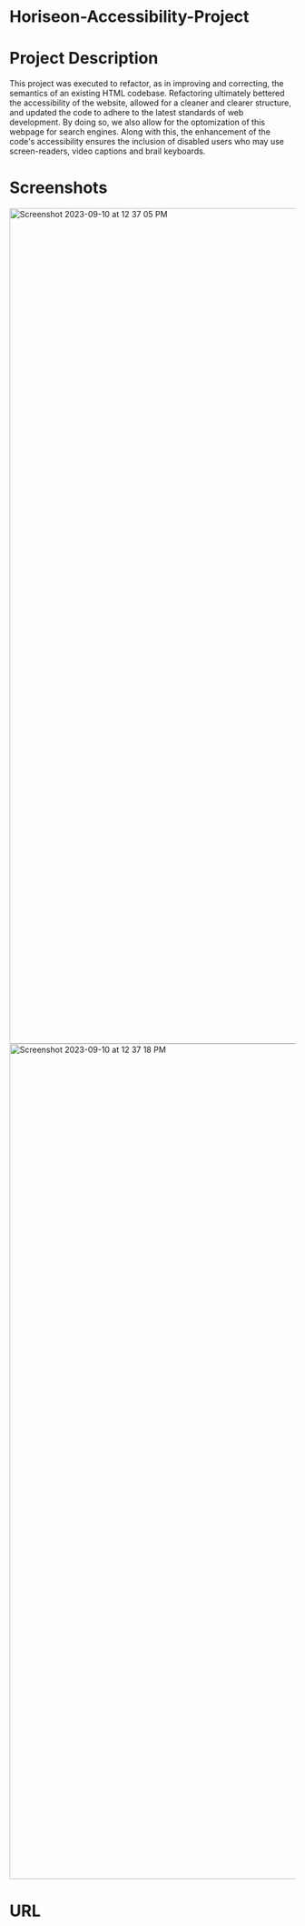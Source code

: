 # Horiseon-Accessibility-Project

# Project Description
This project was executed to refactor, as in improving and correcting, the semantics of an existing HTML codebase. Refactoring ultimately bettered the accessibility of the website, allowed for a cleaner and clearer structure, and updated the code to adhere to the latest standards of web development. By doing so, we also allow for the optomization of this webpage for search engines. Along with this, the enhancement of the code's accessibility ensures the inclusion of disabled users who may use screen-readers, video captions and brail keyboards.

# Screenshots
<img width="1470" alt="Screenshot 2023-09-10 at 12 37 05 PM" src="https://github.com/zamatheson/Horiseon-Accessibility-Project/assets/140024933/40fea61f-2228-460e-ac07-f45f218126a4">
<img width="1470" alt="Screenshot 2023-09-10 at 12 37 18 PM" src="https://github.com/zamatheson/Horiseon-Accessibility-Project/assets/140024933/3be4a7a4-a530-427e-832a-996cf5f43e0e">


# URL
